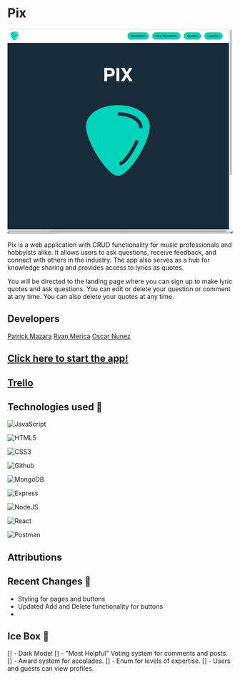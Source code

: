 # Pix

![A mental health app for musicians](public/PIX_2.png)

Pix is a web application with CRUD functionality for music professionals and hobbyists alike.  It allows users to ask questions, receive feedback, and connect with others in the industry. The app also serves as a hub for knowledge sharing and provides access to lyrics as quotes. 

You will be directed to the landing page where you can sign up to make lyric quotes and ask questions.  You can edit or delete your question or comment at any time. You can also delete your quotes at any time.

## Developers
[Patrick Mazara](https://github.com/zaragotcode)
[Ryan Merica](https://github.com/CaptMerica)
[Oscar Nunez](https://github.com/oscarnunez1)

## [Click here to start the app!](https://pix-tritonic.netlify.app/)

## [Trello](https://trello.com/b/iR0dlKnx/pix-trello-board) 

## Technologies used 💾
![JavaScript](https://img.shields.io/badge/JavaScript-323330?style=for-the-badge&logo=javascript&logoColor=F7DF1E)

![HTML5](https://img.shields.io/badge/HTML5-E34F26?style=for-the-badge&logo=html5&logoColor=white)

![CSS3](https://img.shields.io/badge/CSS3-1572B6?style=for-the-badge&logo=css3&logoColor=white)

![Github](https://img.shields.io/badge/GitHub-100000?style=for-the-badge&logo=github&logoColor=white)

![MongoDB](https://img.shields.io/badge/MongoDB-4EA94B?style=for-the-badge&logo=mongodb&logoColor=white)

![Express](https://img.shields.io/badge/Express.js-000000?style=for-the-badge&logo=express&logoColor=white)

![NodeJS](https://img.shields.io/badge/Node.js-339933?style=for-the-badge&logo=nodedotjs&logoColor=white)

![React](https://img.shields.io/badge/react-%2320232a.svg?style=for-the-badge&logo=react&logoColor=%2361DAFB)

![Postman](https://img.shields.io/badge/Postman-FF6C37?style=for-the-badge&logo=postman&logoColor=white)


## Attributions
 

## Recent Changes 🧹
- Styling for pages and buttons
- Updated Add and Delete functionality for buttons
- 

## Ice Box 🧊
[] - Dark Mode!
[] - "Most Helpful" Voting system for comments and posts.
[] - Award system for accolades.
[] - Enum for levels of expertise.
[] - Users and guests can view profiles.
